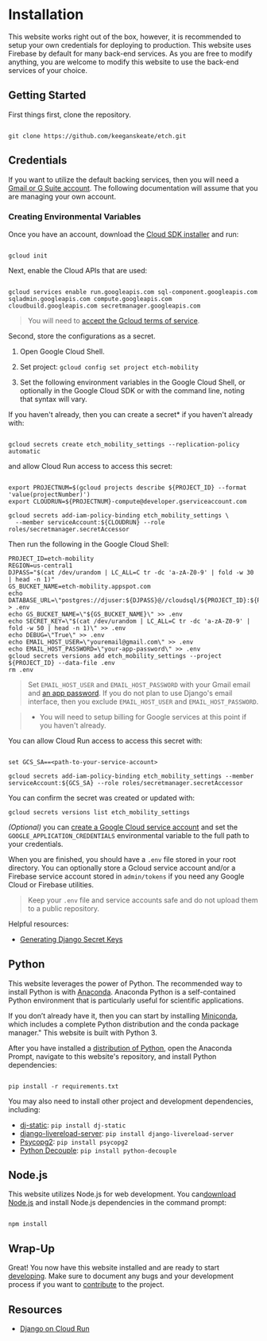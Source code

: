 # Installation

This website works right out of the box, however, it is recommended to setup your own credentials for deploying to production. This website uses Firebase by default for many back-end services. As you are free to modify anything, you are welcome to modify this website to use the back-end services of your choice.

<!-- [TOC] -->


## Getting Started

First things first, clone the repository.


```shell

git clone https://github.com/keeganskeate/etch.git

```

## Credentials

If you want to utilize the default backing services, then you will need a [Gmail or G Suite account](https://accounts.google.com/SignUp). The following documentation will assume that you are managing your own account.


### Creating Environmental Variables

Once you have an account, download the [Cloud SDK installer](https://dl.google.com/dl/cloudsdk/channels/rapid/GoogleCloudSDKInstaller.exe) and run:

```shell

gcloud init

```

Next, enable the Cloud APIs that are used:

```shell

gcloud services enable run.googleapis.com sql-component.googleapis.com sqladmin.googleapis.com compute.googleapis.com cloudbuild.googleapis.com secretmanager.googleapis.com

```

> You will need to [accept the Gcloud terms of service](https://console.developers.google.com/terms/cloud).

Second, store the configurations as a secret.

1. Open Google Cloud Shell.

2. Set project: `gcloud config set project etch-mobility`

3. Set the following environment variables in the Google Cloud Shell, or optionally in the Google Cloud SDK or with the command line, noting that syntax will vary.

If you haven't already, then you can create a secret* if you haven't already with:

```shell

gcloud secrets create etch_mobility_settings --replication-policy automatic

```

and allow Cloud Run access to access this secret:

```shell

export PROJECTNUM=$(gcloud projects describe ${PROJECT_ID} --format 'value(projectNumber)')
export CLOUDRUN=${PROJECTNUM}-compute@developer.gserviceaccount.com

gcloud secrets add-iam-policy-binding etch_mobility_settings \
  --member serviceAccount:${CLOUDRUN} --role roles/secretmanager.secretAccessor

```

Then run the following in the Google Cloud Shell:

```shell
PROJECT_ID=etch-mobility
REGION=us-central1
DJPASS="$(cat /dev/urandom | LC_ALL=C tr -dc 'a-zA-Z0-9' | fold -w 30 | head -n 1)"
GS_BUCKET_NAME=etch-mobility.appspot.com
echo DATABASE_URL=\"postgres://djuser:${DJPASS}@//cloudsql/${PROJECT_ID}:${REGION}:myinstance/mydatabase\" > .env
echo GS_BUCKET_NAME=\"${GS_BUCKET_NAME}\" >> .env
echo SECRET_KEY=\"$(cat /dev/urandom | LC_ALL=C tr -dc 'a-zA-Z0-9' | fold -w 50 | head -n 1)\" >> .env
echo DEBUG=\"True\" >> .env
echo EMAIL_HOST_USER=\"youremail@gmail.com\" >> .env
echo EMAIL_HOST_PASSWORD=\"your-app-password\" >> .env
gcloud secrets versions add etch_mobility_settings --project ${PROJECT_ID} --data-file .env
rm .env

```

> Set `EMAIL_HOST_USER` and `EMAIL_HOST_PASSWORD` with your Gmail email and [an app password](https://dev.to/abderrahmanemustapha/how-to-send-email-with-django-and-gmail-in-production-the-right-way-24ab). If you do not plan to use Django's email interface, then you exclude `EMAIL_HOST_USER` and `EMAIL_HOST_PASSWORD`.

> * You will need to setup billing for Google services at this point if you haven't already.

You can allow Cloud Run access to access this secret with:

```shell

set GCS_SA==<path-to-your-service-account>

gcloud secrets add-iam-policy-binding etch_mobility_settings --member serviceAccount:${GCS_SA} --role roles/secretmanager.secretAccessor

```

You can confirm the secret was created or updated with:

```
gcloud secrets versions list etch_mobility_settings

```

*(Optional)* you can [create a Google Cloud service account](https://cloud.google.com/docs/authentication/getting-started) and set the `GOOGLE_APPLICATION_CREDENTIALS` environmental variable to the full path to your credentials.

When you are finished, you should have a `.env` file stored in your root directory. You can optionally store a Gcloud service account and/or a Firebase service account stored in `admin/tokens` if you need any Google Cloud or Firebase utilities.

> Keep your `.env` file and service accounts safe and do not upload them to a public repository.

Helpful resources:

* [Generating Django Secret Keys](https://stackoverflow.com/questions/4664724/distributing-django-projects-with-unique-secret-keys)


## Python

This website leverages the power of Python. The recommended way to install Python is with [Anaconda](). Anaconda Python is a self-contained Python environment that is particularly useful for scientific applications. 

If you don’t already have it, then you can start by installing [Miniconda](https://docs.conda.io/en/latest/miniconda.html), which includes a complete Python distribution and the conda package manager." This website is built with Python 3.

After you have installed a [distribution of Python](https://docs.conda.io/en/latest/miniconda.html), open the Anaconda Prompt, navigate to this website's repository, and install Python dependencies:

```shell

pip install -r requirements.txt

```

You may also need to install other project and development dependencies, including:

* [dj-static](https://github.com/heroku-python/dj-static): `pip install dj-static`
* [django-livereload-server](https://github.com/tjwalch/django-livereload-server): `pip install django-livereload-server`
* [Psycopg2](https://www.psycopg.org/install/): `pip install psycopg2`
* [Python Decouple](https://pypi.org/project/python-decouple/): `pip install python-decouple`


## Node.js

This website utilizes Node.js for web development. You can[download Node.js](https://nodejs.org/en/download/) and install Node.js dependencies in the command prompt:

```shell

npm install

```


## Wrap-Up

Great! You now have this website installed and are ready to start [developing](development.md). Make sure to document any bugs and your development process if you want to [contribute](contributing.md) to the project.


## Resources

* [Django on Cloud Run](https://codelabs.developers.google.com/codelabs/cloud-run-django/index.html)

